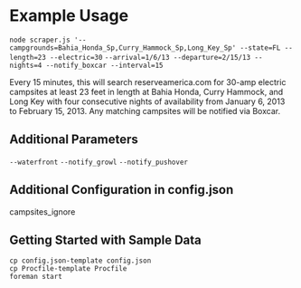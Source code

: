 Example Usage
=============
`node scraper.js '--campgrounds=Bahia_Honda_Sp,Curry_Hammock_Sp,Long_Key_Sp' --state=FL --length=23 --electric=30`
`--arrival=1/6/13 --departure=2/15/13 --nights=4 --notify_boxcar --interval=15`

Every 15 minutes, this will search reserveamerica.com for 30-amp electric campsites at least 23 feet in length at Bahia Honda, Curry Hammock, and Long Key with four consecutive nights of availability from January 6, 2013 to February 15, 2013. Any matching campsites will be notified via Boxcar.

Additional Parameters
---------------------
`--waterfront`
`--notify_growl`
`--notify_pushover`

Additional Configuration in config.json
---------------------------------------
campsites_ignore

Getting Started with Sample Data
--------------------------------
`cp config.json-template config.json`  
`cp Procfile-template Procfile`  
`foreman start`